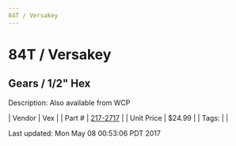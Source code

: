 ```yaml
---
84T / Versakey
---
```


# 84T / Versakey
## Gears / 1/2" Hex
Description: 	Also available from WCP 

| Vendor | Vex | 
| Part # | [217-2717](http://www.vexrobotics.com/vexpro/motion/vexpro-gears/1-2-hex-bore.html) | 
| Unit Price | $24.99 | 
| Tags: |  | 

Last updated: Mon May 08 00:53:06 PDT 2017